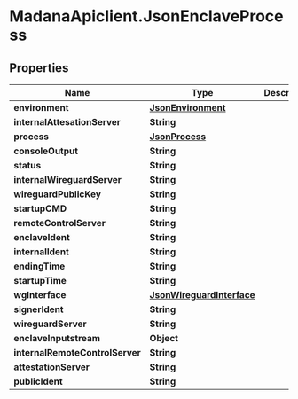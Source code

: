 # MadanaApiclient.JsonEnclaveProcess

## Properties

Name | Type | Description | Notes
------------ | ------------- | ------------- | -------------
**environment** | [**JsonEnvironment**](JsonEnvironment.md) |  | [optional] 
**internalAttesationServer** | **String** |  | [optional] 
**process** | [**JsonProcess**](JsonProcess.md) |  | [optional] 
**consoleOutput** | **String** |  | [optional] 
**status** | **String** |  | [optional] 
**internalWireguardServer** | **String** |  | [optional] 
**wireguardPublicKey** | **String** |  | [optional] 
**startupCMD** | **String** |  | [optional] 
**remoteControlServer** | **String** |  | [optional] 
**enclaveIdent** | **String** |  | [optional] 
**internalIdent** | **String** |  | [optional] 
**endingTime** | **String** |  | [optional] 
**startupTime** | **String** |  | [optional] 
**wgInterface** | [**JsonWireguardInterface**](JsonWireguardInterface.md) |  | [optional] 
**signerIdent** | **String** |  | [optional] 
**wireguardServer** | **String** |  | [optional] 
**enclaveInputstream** | **Object** |  | [optional] 
**internalRemoteControlServer** | **String** |  | [optional] 
**attestationServer** | **String** |  | [optional] 
**publicIdent** | **String** |  | [optional] 



